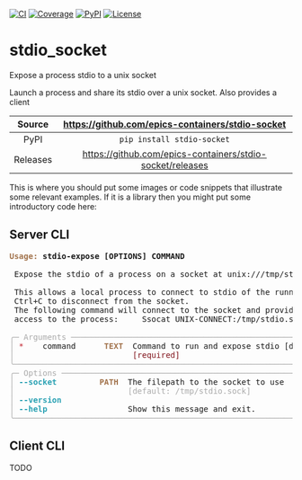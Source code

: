 [![CI](https://github.com/epics-containers/stdio-socket/actions/workflows/ci.yml/badge.svg)](https://github.com/epics-containers/stdio-socket/actions/workflows/ci.yml)
[![Coverage](https://codecov.io/gh/epics-containers/stdio-socket/branch/main/graph/badge.svg)](https://codecov.io/gh/epics-containers/stdio-socket)
[![PyPI](https://img.shields.io/pypi/v/stdio-socket.svg)](https://pypi.org/project/stdio-socket)
[![License](https://img.shields.io/badge/License-Apache%202.0-blue.svg)](https://www.apache.org/licenses/LICENSE-2.0)

# stdio_socket

Expose a process stdio to a unix socket

Launch a process and share its stdio over a unix socket. Also provides a
client

Source          | <https://github.com/epics-containers/stdio-socket>
:---:           | :---:
PyPI            | `pip install stdio-socket`
Releases        | <https://github.com/epics-containers/stdio-socket/releases>

This is where you should put some images or code snippets that illustrate
some relevant examples. If it is a library then you might put some
introductory code here:

## Server CLI
<pre><font color="#A2734C"><b>Usage: </b></font><b>stdio-expose [OPTIONS] COMMAND                                          </b>
<b>                                                                                </b>
 Expose the stdio of a process on a socket at unix:///tmp/stdio.sock.

 This allows a local process to connect to stdio of the running process. Use
 Ctrl+C to disconnect from the socket.
 The following command will connect to the socket and provide interactive
 access to the process:     Ssocat UNIX-CONNECT:/tmp/stdio.sock -,raw,echo=0

<font color="#AAAAAA">╭─ Arguments ──────────────────────────────────────────────────────────────────╮</font>
<font color="#AAAAAA">│ </font><font color="#C01C28">*</font>    command      <font color="#A2734C"><b>TEXT</b></font>  Command to run and expose stdio [default: None]      │
<font color="#AAAAAA">│                         </font><font color="#80121A">[required]                     </font>                      │
<font color="#AAAAAA">╰──────────────────────────────────────────────────────────────────────────────╯</font>
<font color="#AAAAAA">╭─ Options ────────────────────────────────────────────────────────────────────╮</font>
<font color="#AAAAAA">│ </font><font color="#2AA1B3"><b>--socket</b></font>         <font color="#A2734C"><b>PATH</b></font>  The filepath to the socket to use                     │
<font color="#AAAAAA">│                        [default: /tmp/stdio.sock]                            │</font>
<font color="#AAAAAA">│ </font><font color="#2AA1B3"><b>--version</b></font>        <font color="#A2734C"><b>    </b></font>                                                        │
<font color="#AAAAAA">│ </font><font color="#2AA1B3"><b>--help</b></font>           <font color="#A2734C"><b>    </b></font>  Show this message and exit.                           │
<font color="#AAAAAA">╰──────────────────────────────────────────────────────────────────────────────╯</font>
</pre>

## Client CLI

TODO

